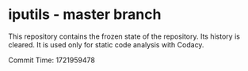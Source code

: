 # iputils - master branch

This repository contains the frozen state of the repository.
Its history is cleared. It is used only for static code
analysis with Codacy.

Commit Time: 1721959478